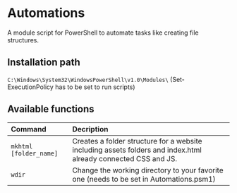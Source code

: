 # Automations
A module script for PowerShell to automate tasks like creating file structures.

## Installation path
`C:\Windows\System32\WindowsPowerShell\v1.0\Modules\` (Set-ExecutionPolicy has to be set to run scripts)

## Available functions
| Command | Decription |
| :--- | :--- |
| <nobreak>`mkhtml [folder_name]`</nobreak> | Creates a folder structure for a website including assets folders and index.html already connected CSS and JS. |
| `wdir` | Change the working directory to your favorite one (needs to be set in Automations.psm1) |
